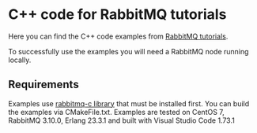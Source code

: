 # C++ code for RabbitMQ tutorials

Here you can find the C++ code examples from [RabbitMQ
tutorials](https://www.rabbitmq.com/getstarted.html).

To successfully use the examples you will need a RabbitMQ node running locally.

## Requirements
Examples use [rabbitmq-c library](https://github.com/alanxz/rabbitmq-c)	that must be installed first.
You can build the examples via CMakeFile.txt.
Examples are tested on CentOS 7, RabbitMQ 3.10.0, Erlang 23.3.1 and built with Visual Studio Code 1.73.1 
